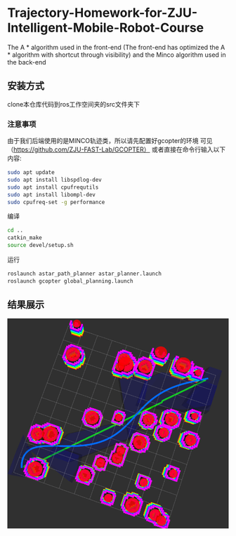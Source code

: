 # Trajectory-Homework-for-ZJU-Intelligent-Mobile-Robot-Course
The A * algorithm used in the front-end (The front-end has optimized the A * algorithm with shortcut through visibility) and the Minco algorithm used in the back-end
## 安装方式

clone本仓库代码到ros工作空间夹的src文件夹下

### 注意事项

由于我们后端使用的是MINCO轨迹类，所以请先配置好gcopter的环境
可见（https://github.com/ZJU-FAST-Lab/GCOPTER）
或者直接在命令行输入以下内容:

```bash
sudo apt update
sudo apt install libspdlog-dev
sudo apt install cpufrequtils
sudo apt install libompl-dev
sudo cpufreq-set -g performance
```

编译

```bash
cd ..
catkin_make
source devel/setup.sh
```

运行

```bash
roslaunch astar_path_planner astar_planner.launch
roslaunch gcopter global_planning.launch 
```

## 结果展示
![展示效果](./output.jpg)


